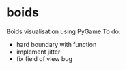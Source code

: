 # boids
Boids visualisation using PyGame
To do:
* hard boundary with function
* implement jitter
* fix field of view bug